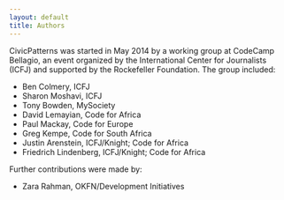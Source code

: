 ```yaml
---
layout: default
title: Authors
---
```


CivicPatterns was started in May 2014 by a working group at CodeCamp Bellagio, an event organized by the International Center for Journalists (ICFJ) and supported by the Rockefeller Foundation. The group included:

* Ben Colmery, ICFJ
* Sharon Moshavi, ICFJ
* Tony Bowden, MySociety
* David Lemayian, Code for Africa
* Paul Mackay, Code for Europe
* Greg Kempe, Code for South Africa
* Justin Arenstein, ICFJ/Knight; Code for Africa
* Friedrich Lindenberg, ICFJ/Knight; Code for Africa

Further contributions were made by: 

* Zara Rahman, OKFN/Development Initiatives
